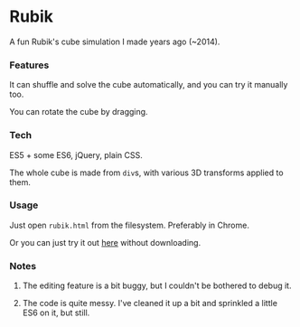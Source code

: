 # Rubik

A fun Rubik's cube simulation I made years ago (~2014).

### Features 

It can shuffle and solve the cube automatically, and you can try it manually too. 

You can rotate the cube by dragging.

### Tech

ES5 + some ES6, jQuery, plain CSS.

The whole cube is made from `div`s, with various 3D transforms applied to them.

### Usage

Just open `rubik.html` from the filesystem. Preferably in Chrome.

Or you can just try it out [here](https://zordone.github.io/rubik/rubik.html) without downloading.

### Notes

1. The editing feature is a bit buggy, but I couldn't be bothered to debug it.

2. The code is quite messy. I've cleaned it up a bit and sprinkled a little ES6 on it, but still.
